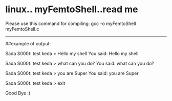 # linux.. myFemtoShell..read me
Please use this command for compiling:
gcc -o myFemtoShell myFemtoShell.c
***
##example of output:

Sada S000t: test keda > Hello my shell
You said: Hello my shell

Sada S000t: test keda > what can you do?
You said: what can you do?

Sada S000t: test keda > you are Super
You said: you are Super

Sada S000t: test keda > exit

Good Bye :) 

